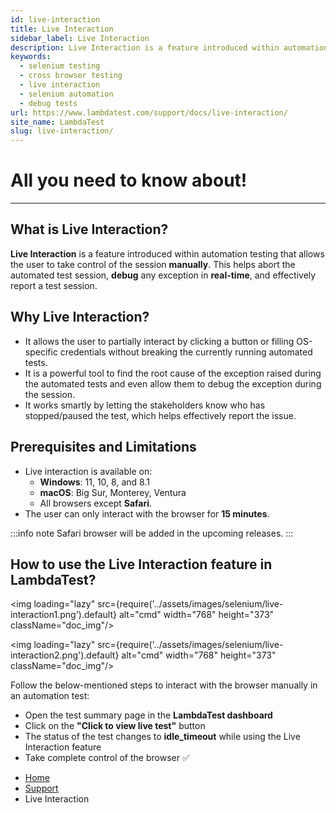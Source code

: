 ```yaml
---
id: live-interaction
title: Live Interaction
sidebar_label: Live Interaction
description: Live Interaction is a feature introduced within automation testing that allows the user to take control of the session manually.
keywords:
  - selenium testing
  - cross browser testing
  - live interaction
  - selenium automation
  - debug tests
url: https://www.lambdatest.com/support/docs/live-interaction/
site_name: LambdaTest
slug: live-interaction/
---
```


<script type="application/ld+json"
      dangerouslySetInnerHTML={{ __html: JSON.stringify({
       "@context": "https://schema.org",
        "@type": "BreadcrumbList",
        "itemListElement": [{
          "@type": "ListItem",
          "position": 1,
          "name": "Home",
          "item": "https://www.lambdatest.com"
        },{
          "@type": "ListItem",
          "position": 2,
          "name": "Support",
          "item": "https://www.lambdatest.com/support/docs/"
        },{
          "@type": "ListItem",
          "position": 3,
          "name": "Linear App Integration",
          "item": "https://www.lambdatest.com/support/docs/live-interaction/"
        }]
      })
    }}
></script>

# All you need to know about!

---

## What is Live Interaction?

**Live Interaction** is a feature introduced within automation testing that allows the user to take control of the session **manually**. This helps abort the automated test session, **debug** any exception in **real-time**, and effectively report a test session.

## Why Live Interaction?

- It allows the user to partially interact by clicking a button or filling OS-specific credentials without breaking the currently running automated tests.
- It is a powerful tool to find the root cause of the exception raised during the automated tests and even allow them to debug the exception during the session.
- It works smartly by letting the stakeholders know who has stopped/paused the test, which helps effectively report the issue.

## Prerequisites and Limitations

- Live interaction is available on: 
   - **Windows**: 11, 10, 8, and 8.1
   - **macOS**: Big Sur, Monterey, Ventura
   - All browsers except **Safari**.
- The user can only interact with the browser for **15 minutes**.

:::info note
Safari browser will be added in the upcoming releases.
:::

## How to use the Live Interaction feature in LambdaTest?

<img loading="lazy" src={require('../assets/images/selenium/live-interaction1.png').default} alt="cmd" width="768" height="373" className="doc_img"/>

<img loading="lazy" src={require('../assets/images/selenium/live-interaction2.png').default} alt="cmd" width="768" height="373" className="doc_img"/>

Follow the below-mentioned steps to interact with the browser manually in an automation test:

- Open the test summary page in the **LambdaTest dashboard**
- Click on the **"Click to view live test"** button
- The status of the test changes to **idle_timeout** while using the Live Interaction feature
- Take complete control of the browser ✅

<nav aria-label="breadcrumbs">
  <ul className="breadcrumbs">
    <li className="breadcrumbs__item">
      <a className="breadcrumbs__link" target="_self" href="https://www.lambdatest.com">
        Home
      </a>
    </li>
    <li className="breadcrumbs__item">
      <a className="breadcrumbs__link" target="_self" href="https://www.lambdatest.com/support/docs/">
        Support
      </a>
    </li>
    <li className="breadcrumbs__item breadcrumbs__item--active">
      <span className="breadcrumbs__link">
      Live Interaction 
      </span>
    </li>
  </ul>
</nav>
